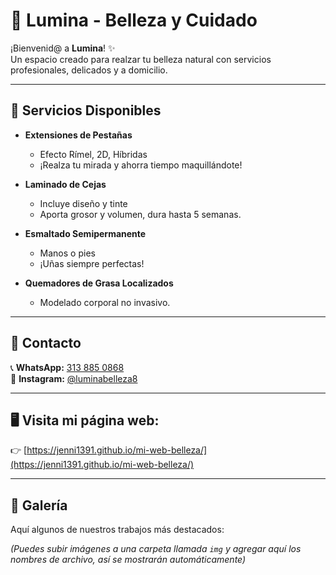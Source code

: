 # 🌸 Lumina - Belleza y Cuidado

¡Bienvenid@ a **Lumina**! ✨  
Un espacio creado para realzar tu belleza natural con servicios profesionales, delicados y a domicilio.

---

## 💄 Servicios Disponibles

- **Extensiones de Pestañas**  
  - Efecto Rímel, 2D, Híbridas  
  - ¡Realza tu mirada y ahorra tiempo maquillándote!

- **Laminado de Cejas**  
  - Incluye diseño y tinte  
  - Aporta grosor y volumen, dura hasta 5 semanas.

- **Esmaltado Semipermanente**  
  - Manos o pies  
  - ¡Uñas siempre perfectas!

- **Quemadores de Grasa Localizados**  
  - Modelado corporal no invasivo.

---

## 📲 Contacto

📞 **WhatsApp:** [313 885 0868](https://wa.me/573138850868)  
📸 **Instagram:** [@luminabelleza8](https://instagram.com/luminabelleza8)

---

## 🖥️ Visita mi página web:

👉 [https://jenni1391.github.io/mi-web-belleza/](https://jenni1391.github.io/mi-web-belleza/)

---

## 🌈 Galería

Aquí algunos de nuestros trabajos más destacados:

*(Puedes subir imágenes a una carpeta llamada `img` y agregar aquí los nombres de archivo, así se mostrarán automáticamente)*

